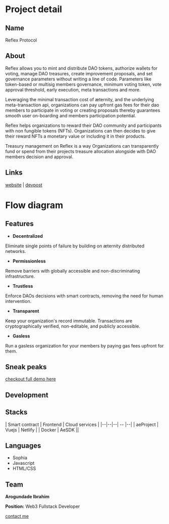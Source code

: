 # Project detail
## Name
Reflex Protocol

## About
Reflex allows you to mint and distribute DAO tokens, authorize wallets for voting, manage DAO treasures, create improvement proposals, and set governance parameters without writing a line of code. Parameters like token-based or multisig members governance, minimum voting token, vote approval threshold, early execution, meta transactions and more.

Leveraging the minimal transaction cost of æternity, and the underlying meta-transaction api, organizations can pay upfront gas fees for their dao members to participate in voting or creating proposals thereby guarantees smooth user on-boarding and members participation potential.

Reflex helps organizations to reward their DAO community and participants with non fungible tokens (NFTs). Organizations can then decides to give their reward NFTs a monetary value or including it in their products.

Treasury management on Reflex is a way Organizations can transparently fund or spend from their projects treasure allocation alongside with DAO members decision and approval.

## Links
[website](https://reflex-protocol.netlify.app) | [devpost](https://devpost.com/software/reflex-protocol)


# Flow diagram

## Features

- **Decentralized**

Eliminate single points of failure by building on æternity distributed networks.

- **Permissionless**

Remove barriers with globally accessible and non-discriminating infrastructure.

- **Trustless**

Enforce DAOs decisions with smart contracts, removing the need for human intervention.

- **Transparent**

Keep your organization's record immutable. Transactions are cryptographically verified, non-editable, and publicly accessible.

- **Gasless**

Run a gasless organization for your members by paying gas fees upfront for them.

## Sneak peaks

[checkout full demo here](https://reflex-protocol.netlify.app)

## Development

## Stacks
 | Smart contract | Frontend | Cloud services |
 |--|--|--| -- |--|
 | aeProject | Vuejs | Netlify |
 | Docker | AeSDK ||
 
 ## Languages
- Sophia
- Javascript
- HTML/CSS

## Team
**Arogundade Ibrahim**
 
**Position:** Web3 Fullstack Developer
 
[contact me](https://linktr.ee/devarogundade)
